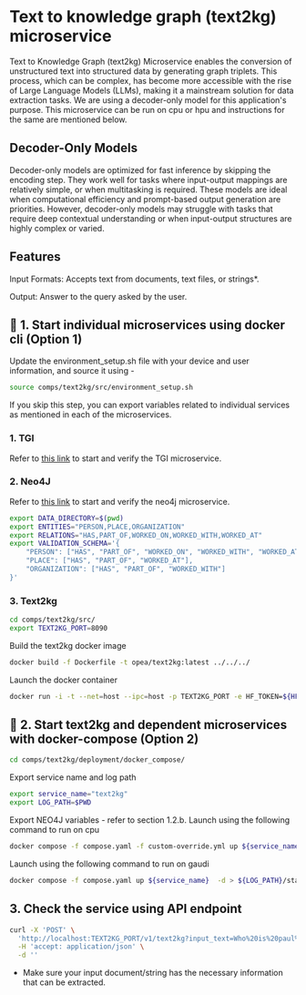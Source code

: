 # Text to knowledge graph (text2kg) microservice

Text to Knowledge Graph (text2kg) Microservice enables the conversion of unstructured text into structured data by generating graph triplets. This process, which can be complex, has become more accessible with the rise of Large Language Models (LLMs), making it a mainstream solution for data extraction tasks. We are using a decoder-only model for this application's purpose.
This microservice can be run on cpu or hpu and instructions for the same are mentioned below.

## Decoder-Only Models

Decoder-only models are optimized for fast inference by skipping the encoding step. They work well for tasks where input-output mappings are relatively simple, or when multitasking is required. These models are ideal when computational efficiency and prompt-based output generation are priorities. However, decoder-only models may struggle with tasks that require deep contextual understanding or when input-output structures are highly complex or varied.

## Features

Input Formats: Accepts text from documents, text files, or strings\*.

Output: Answer to the query asked by the user.

## 🚀 1. Start individual microservices using docker cli (Option 1)

Update the environment_setup.sh file with your device and user information, and source it using -

```bash
source comps/text2kg/src/environment_setup.sh
```

If you skip this step, you can export variables related to individual services as mentioned in each of the microservices.

### 1. TGI

Refer to [this link](https://github.com/opea-project/GenAIComps/blob/main/comps/third_parties/tgi/README.md) to start and verify the TGI microservice.



### 2. Neo4J

Refer to [this link](https://github.com/opea-project/GenAIComps/blob/main/comps/third_parties/neo4j/README.md) to start and verify the neo4j microservice.

```bash
export DATA_DIRECTORY=$(pwd)
export ENTITIES="PERSON,PLACE,ORGANIZATION"
export RELATIONS="HAS,PART_OF,WORKED_ON,WORKED_WITH,WORKED_AT"
export VALIDATION_SCHEMA='{
    "PERSON": ["HAS", "PART_OF", "WORKED_ON", "WORKED_WITH", "WORKED_AT"],
    "PLACE": ["HAS", "PART_OF", "WORKED_AT"],
    "ORGANIZATION": ["HAS", "PART_OF", "WORKED_WITH"]
}'
```

### 3. Text2kg

```bash
cd comps/text2kg/src/
export TEXT2KG_PORT=8090
```

Build the text2kg docker image

```bash
docker build -f Dockerfile -t opea/text2kg:latest ../../../
```

Launch the docker container

```bash
docker run -i -t --net=host --ipc=host -p TEXT2KG_PORT -e HF_TOKEN=${HF_TOKEN} -e LLM_MODEL_ID=${LLM_MODEL_ID} opea/text2kg:latest -v data:/home/user/comps/text2kg/src/data /bin/bash
```

## 🚀 2. Start text2kg and dependent microservices with docker-compose (Option 2)

```bash
cd comps/text2kg/deployment/docker_compose/
```

Export service name and log path

```bash
export service_name="text2kg"
export LOG_PATH=$PWD
```

Export NEO4J variables - refer to section 1.2.b.
Launch using the following command to run on cpu

```bash
docker compose -f compose.yaml -f custom-override.yml up ${service_name}  -d > ${LOG_PATH}/start_services_with_compose.log
```

Launch using the following command to run on gaudi

```bash
docker compose -f compose.yaml up ${service_name}  -d > ${LOG_PATH}/start_services_with_compose.log
```

## 3. Check the service using API endpoint

```bash
curl -X 'POST' \
  'http://localhost:TEXT2KG_PORT/v1/text2kg?input_text=Who%20is%20paul%20graham%3F' \
  -H 'accept: application/json' \
  -d ''
```

- Make sure your input document/string has the necessary information that can be extracted.

